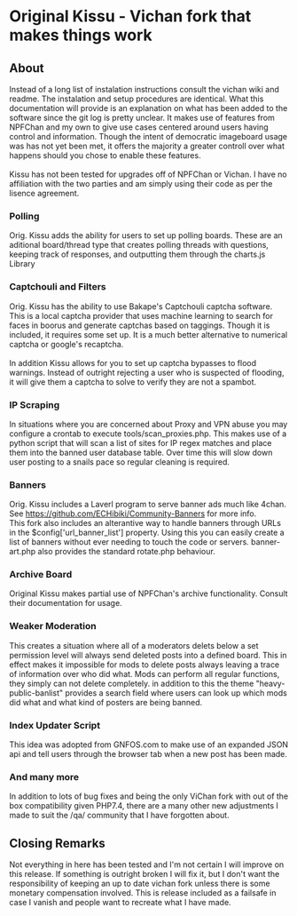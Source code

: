 # Original Kissu - Vichan fork that makes things work

## About
Instead of a long list of instalation instructions consult the vichan wiki and readme. The instalation and setup procedures are identical. What this documentation will provide is an explanation on what has been added to the software since the git log is pretty unclear. It makes use of features from NPFChan and my own to give use cases centered around users having control and information. Though the intent of democratic imageboard usage was has not yet been met, it offers the majority a greater controll over what happens should you chose to enable these features.
<br/><br/>
Kissu has not been tested for upgrades off of NPFChan or Vichan. I have no affiliation with the two parties and am simply using their code as per the lisence agreement.
### Polling
Orig. Kissu adds the ability for users to set up polling boards. These are an aditional board/thread type that creates polling threads with questions, keeping track of responses, and outputting them through the charts.js Library
### Captchouli and Filters
Orig. Kissu has the ability to use Bakape's Captchouli captcha software. This is a local captcha provider that uses machine learning to search for faces in boorus and generate captchas based on taggings. Though it is included, it requires some set up. It is a much better alternative to numerical captcha or google's recaptcha.
<br/><br/>
In addition Kissu allows for you to set up captcha bypasses to flood warnings. Instead of outright rejecting a user who is suspected of flooding, it will give them a captcha to solve to verify they are not a spambot.
### IP Scraping
In situations where you are concerned about Proxy and VPN abuse you may configure a crontab to execute tools/scan_proxies.php. This makes use of a python script that will scan a list of sites for IP regex matches and place them into the banned user database table. Over time this will slow down user posting to a snails pace so regular cleaning is required.
### Banners
Orig. Kissu includes a Laverl program to serve banner ads much like 4chan. See https://github.com/ECHibiki/Community-Banners for more info. <br/>
This fork also includes an alterantive way to handle banners through URLs in the $config['url_banner_list'] property. Using this you can easily create a list of banners without ever needing to touch the code or servers. banner-art.php also provides the standard rotate.php behaviour.

### Archive Board
Original Kissu makes partial use of NPFChan's archive functionality. Consult their documentation for usage.

### Weaker Moderation
This creates a situation where all of a moderators delets below a set permission level will always send deleted posts into a defined board. This in effect makes it impossible for mods to delete posts always leaving a trace of information over who did what. Mods can perform all regular functions, they simply can not delete completely. in addition to this the theme "heavy-public-banlist" provides a search field where users can look up which mods did what and what kind of posters are being banned.

### Index Updater Script
This idea was adopted from GNFOS.com to make use of an expanded JSON api and tell users through the browser tab when a new post has been made.

### And many more
In addition to lots of bug fixes and being the only ViChan fork with out of the box compatibility given PHP7.4, there are a many other new adjustments I made to suit the /qa/ community that I have forgotten about.

## Closing Remarks
Not everything in here has been tested and I'm not certain I will improve on this release. If something is outright broken I will fix it, but I don't want the responsibility of keeping an up to date vichan fork unless there is some monetary compensation involved. This is release included as a failsafe in case I vanish and people want to recreate what I have made.
